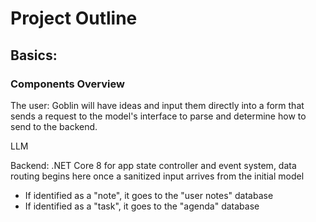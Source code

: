 # Project Outline

## Basics: 

### Components Overview

The user: Goblin will have ideas and input them directly into a form that sends a request to the model's interface to parse and determine how to send to the backend.

LLM 

Backend: .NET Core 8 for app state controller and event system, data routing begins here once a sanitized input arrives from the initial model
- If identified as a "note", it goes to the "user notes" database
- If identified as a "task", it goes to the "agenda" database
